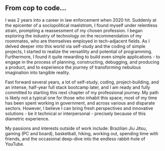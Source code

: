 ## From cop to code...

I was 2 years into a career in law enforcement when 2020 hit. Suddenly at the epicenter of a sociopolitical maelstrom, I found myself under relentless strain, prompting a reassessment of my chosen profession. I began exploring the industry of technology on the recommendation of my roommates, who are themselves employed in tech-adjacent fields. As I delved deeper into this world via self-study and the coding of simple projects, I started to realize the versatility and potential of programming. Furthermore, I found it quite rewarding to build even simple applications - to engage in the process of planning, constructing, debugging, and producing a product, and to experience the journey of transforming nebulous imagination into tangible reality.

Fast forward several years, a lot of self-study, coding, project-building, and an intense, half-year full stack bootcamp later, and I am ready and fully committed to starting this next chapter of my professional journey. My path is likely not a typical one for those who inhabit this space; most of my time has been spent working in government, and across various and disparate sectors. However, I believe I can bring fresh perspectives and innovative solutions - be it technical or interpersonal - precisely because of this diametric experience.

My passions and interests outside of work include: Brazilian Jiu Jitsu, gaming (PC and board), basketball, hiking, working out, spending time with friends, and the occasional deep-dive into the endless rabbit-hole of YouTube.

<!--
**dschoi91011/dschoi91011** is a ✨ _special_ ✨ repository because its `README.md` (this file) appears on your GitHub profile.

Here are some ideas to get you started:

- 🔭 I’m currently working on ...
- 🌱 I’m currently learning ...
- 👯 I’m looking to collaborate on ...
- 🤔 I’m looking for help with ...
- 💬 Ask me about ...
- 📫 How to reach me: ...
- 😄 Pronouns: ...
- ⚡ Fun fact: ...
-->
